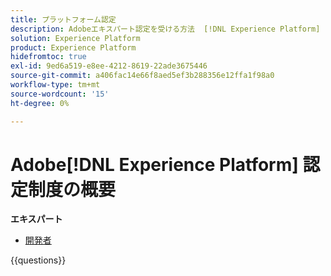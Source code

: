 ```yaml
---
title: プラットフォーム認定
description: Adobeエキスパート認定を受ける方法  [!DNL Experience Platform]  説明します。
solution: Experience Platform
product: Experience Platform
hidefromtoc: true
exl-id: 9ed6a519-e8ee-4212-8619-22ade3675446
source-git-commit: a406fac14e66f8aed5ef3b288356e12ffa1f98a0
workflow-type: tm+mt
source-wordcount: '15'
ht-degree: 0%

---
```


# Adobe[!DNL Experience Platform] 認定制度の概要

**エキスパート**

* [ 開発者 ](/help/certifications/aep/aep-e-foundations.md) <!--AD0-E601-->

{{questions}}


